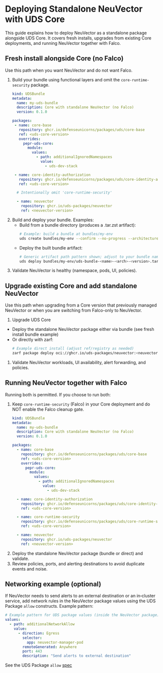 # Deploying Standalone NeuVector with UDS Core

This guide explains how to deploy NeuVector as a standalone package alongside UDS Core. It covers fresh installs, upgrades from existing Core deployments, and running NeuVector together with Falco.

## Fresh install alongside Core (no Falco)
Use this path when you want NeuVector and do not want Falco.

1. Build your bundle using functional layers and omit the `core-runtime-security` package.
   ```yaml
   kind: UDSBundle
   metadata:
     name: my-uds-bundle
     description: Core with standalone NeuVector (no Falco)
     version: 0.1.0

   packages:
    - name: core-base
      repository: ghcr.io/defenseunicorns/packages/uds/core-base
      ref: <uds-core-version>
      overrides:
        pepr-uds-core:
          module:
            values:
              - path: additionalIgnoredNamespaces
                value:
                  - uds-dev-stack

    - name: core-identity-authorization
      repository: ghcr.io/defenseunicorns/packages/uds/core-identity-authorization
      ref: <uds-core-version>

     # Intentionally omit 'core-runtime-security'

     - name: neuvector
       repository: ghcr.io/uds-packages/neuvector
       ref: <neuvector-version>
   ```
1. Build and deploy your bundle. Examples:
   - Build from a bundle directory (produces a .tar.zst artifact):
     ```bash
     # Example: build a bundle at bundles/my-env
     uds create bundles/my-env --confirm --no-progress --architecture=${ZARF_ARCHITECTURE}
     ```
   - Deploy the built bundle artifact:
     ```bash
     # Generic artifact path pattern shown; adjust to your bundle name/version
     uds deploy bundles/my-env/uds-bundle-<name>-<arch>-<version>.tar.zst --confirm --no-progress
     ```
1. Validate NeuVector is healthy (namespace, pods, UI, policies).

## Upgrade existing Core and add standalone NeuVector
Use this path when upgrading from a Core version that previously managed NeuVector or when you are switching from Falco-only to NeuVector.

1. Upgrade UDS Core
  - Deploy the standalone NeuVector package either via bundle (see fresh install bundle example)
  - Or directly with zarf:
    ```bash
    # Example direct install (adjust ref/registry as needed)
    zarf package deploy oci://ghcr.io/uds-packages/neuvector:<neuvector-version>
    ```
1. Validate NeuVector workloads, UI availability, alert forwarding, and policies.

## Running NeuVector together with Falco
Running both is permitted. If you choose to run both:

1. Keep `core-runtime-security` (Falco) in your Core deployment and do NOT enable the Falco cleanup gate.
    ```yaml
    kind: UDSBundle
    metadata:
      name: my-uds-bundle
      description: Core with standalone NeuVector (no Falco)
      version: 0.1.0

    packages:
      - name: core-base
        repository: ghcr.io/defenseunicorns/packages/uds/core-base
        ref: <uds-core-version>
        overrides:
          pepr-uds-core:
            module:
              values:
                - path: additionalIgnoredNamespaces
                  value:
                    - uds-dev-stack

      - name: core-identity-authorization
        repository: ghcr.io/defenseunicorns/packages/uds/core-identity-authorization
        ref: <uds-core-version>

      - name: core-runtime-security
        repository: ghcr.io/defenseunicorns/packages/uds/core-runtime-security
        ref: <uds-core-version>

      - name: neuvector
        repository: ghcr.io/uds-packages/neuvector
        ref: <neuvector-version>
    ```
1. Deploy the standalone NeuVector package (bundle or direct) and validate.
1. Review policies, ports, and alerting destinations to avoid duplicate events and noise.

## Networking example (optional)
If NeuVector needs to send alerts to an external destination or an in‑cluster service, add network rules in the NeuVector package values using the UDS Package `allow` constructs. Example pattern:

```yaml
# Example pattern for UDS package values (inside the NeuVector package)
values:
  - path: additionalNetworkAllow
    value:
      - direction: Egress
        selector:
          app: neuvector-manager-pod
        remoteGenerated: Anywhere
        port: 443
        description: "Send alerts to external destination"
```

See the UDS Package `allow` [spec](https://uds.defenseunicorns.com/reference/configuration/custom-resources/packages-v1alpha1-cr/#allow)
